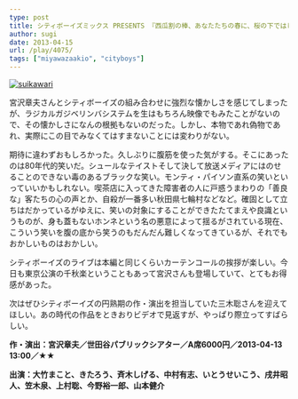 ```yaml
---
type: post
title: シティボーイズミックス PRESENTS 『西瓜割の棒、あなたたちの春に、桜の下ではじめる準備を』
author: sugi
date: 2013-04-15
url: /play/4075/
tags: ["miyawazaakio", "cityboys"]
---
```

<a href="http://i2.wp.com/asharpminor.com/wp-content/uploads/2013/04/suikawari.jpg" onclick="_gaq.push(['_trackEvent', 'outbound-article', 'http://i2.wp.com/asharpminor.com/wp-content/uploads/2013/04/suikawari.jpg?resize=161%2C240', '']);" ><img src="http://i2.wp.com/asharpminor.com/wp-content/uploads/2013/04/suikawari.jpg?resize=161%2C240" alt="suikawari" class="alignleft wp-image-4076" data-recalc-dims="1" /></a>

宮沢章夫さんとシティボーイズの組み合わせに強烈な懐かしさを感じてしまったが、ラジカルガジベリンバシステムを生はもちろん映像でもみたことがないので、その懐かしさになんの根拠もないのだった。しかし、本物であれ偽物であれ、実際にこの目でみなくてはすまないことには変わりがない。

期待に違わずおもしろかった。久しぶりに腹筋を使った気がする。そこにあったのは80年代的笑いだ。シュールなテイストそして決して放送メディアにはのせることのできない毒のあるブラックな笑い。モンティ・パイソン直系の笑いといっていいかもしれない。喫茶店に入ってきた障害者の人に戸惑うまわりの「善良な」客たちの心の声とか、自殺が一番多い秋田県七輪村などなど。確固として立ちはだかっているがゆえに、笑いの対象にすることができたたてまえや良識というものが、身も蓋もないホンネという名の悪意によって揺るがされている現在、こういう笑いを腹の底から笑うのもだんだん難しくなってきているが、それでもおかしいものはおかしい。

シティボーイズのライブは本編と同じくらいカーテンコールの挨拶が楽しい。今日も東京公演の千秋楽ということもあって宮沢さんも登場していて、とてもお得感があった。

次はぜひシティボーイズの円熟期の作・演出を担当していた三木聡さんを迎えてほしい。あの時代の作品をときおりビデオで見返すが、やっぱり際立ってすばらしい。

**作・演出：宮沢章夫／世田谷パブリックシアター／A席6000円／2013-04-13 13:00／★★**

**出演：大竹まこと、きたろう、斉木しげる、中村有志、いとうせいこう、戌井昭人、笠木泉、上村聡、今野裕一郎、山本健介**
